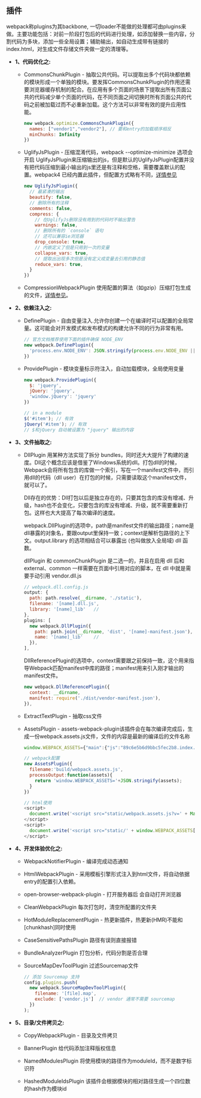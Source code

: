 ## 插件

  webpack称plugins为其backbone, 一切loader不能做的处理都可由plugins来做。主要功能包括：对前一阶段打包后的代码进行处理，如添加替换一些内容，分割代码为多块，添加一些全局设置；辅助输出，如自动生成带有链接的index.html，对生成文件存储文件夹做一定的清理等。

* **1、代码优化之:**

  - CommonsChunkPlugin - 抽取公共代码。可以提取出多个代码块都依赖的模块形成一个单独的模块。要发挥CommonsChunkPlugin的作用还需要浏览器缓存机制的配合。在应用有多个页面的场景下提取出所有页面公共的代码减少单个页面的代码，在不同页面之间切换时所有页面公共的代码之前被加载过而不必重新加载。这个方法可以非常有效的提升应用性能。

    ```js
    new webpack.optimize.CommonsChunkPlugin({
      names: ["vendor1","vendor2"], // 要和entry的加载顺序相反
      minChunks: Infinity
    })
    ```

  - UglifyJsPlugin - 压缩混淆代码，webpack --optimize-minimize 选项会开启 UglifyJsPlugin来压缩输出的js，但是默认的UglifyJsPlugin配置并没有把代码压缩到最小输出的js里还是有注释和空格，需要覆盖默认的配置。webpack4 已经内置此插件，但配置方式略有不同，[详情参见](./example/webpack4.config)

    ```js
    new UglifyJsPlugin({
      // 最紧凑的输出
      beautify: false,
      // 删除所有的注释
      comments: false,
      compress: {
        // 在UglifyJs删除没有用到的代码时不输出警告  
        warnings: false,
        // 删除所有的 `console` 语句
        // 还可以兼容ie浏览器
        drop_console: true,
        // 内嵌定义了但是只用到一次的变量
        collapse_vars: true,
        // 提取出出现多次但是没有定义成变量去引用的静态值
        reduce_vars: true,
      }
    })
    ```

  - CompressionWebpackPlugin 使用配置的算法（如gzip）压缩打包生成的文件，[详情参见](https://webpack.js.org/plugins/compression-webpack-plugin)。

* **2、依赖注入之:**

  - DefinePlugin - 自由变量注入.允许你创建一个在编译时可以配置的全局常量。这可能会对开发模式和发布模式的构建允许不同的行为非常有用。
    ```js
    // 官方文档推荐使用下面的插件确保 NODE_ENV
    new webpack.DefinePlugin({
      'process.env.NODE_ENV': JSON.stringify(process.env.NODE_ENV || 'production')
    })
    ```

  - ProvidePlugin - 模块变量标示符注入，自动加载模块，全局使用变量

    ```js
    new webpack.ProvidePlugin({
      $: 'jquery',
      jQuery: 'jquery',
      'window.jQuery': 'jquery'
    })

    // in a module
    $('#item'); // 有效
    jQuery('#item'); // 有效
    // $和jQuery 自动被设置为 "jquery" 输出的内容
    ```

* **3、文件抽取之:**

  - DllPlugin 用某种方法实现了拆分 bundles，同时还大大提升了构建的速度。Dll这个概念应该是借鉴了Windows系统的dll。打包dll的时候，Webpack会将所有包含的库做一个索引，写在一个manifest文件中，而引用dll的代码（dll user）在打包的时候，只需要读取这个manifest文件，就可以了。

    Dll存在的优势：Dll打包以后是独立存在的，只要其包含的库没有增减、升级，hash也不会变化，只要包含的库没有增减、升级，就不需要重新打包。这样也大大提高了每次编译的速度。

    webpack.DllPlugin的选项中，path是manifest文件的输出路径；name是dll暴露的对象名，要跟output里保持一致；context是解析包路径的上下文。output.library 的选项相结合可以暴露出 (也叫做放入全局域) dll 函数。

    dllPlugin 和 commonChunkPlugin 是二选一的，并且在启用 dll 后和 external、common 一样需要在页面中引用对应的脚本，在 dll 中就是需要手动引用 vendor.dll.js

    ```js
    // webpack.dll.config.js
    output: {
      path: path.resolve(__dirname, './static'),
      filename: '[name].dll.js',
      library: '[name]_lib'   //
    },
    plugins: [
      new webpack.DllPlugin({
        path: path.join(__dirname, 'dist', '[name]-manifest.json'),
        name: '[name]_lib'    //
      }),
    ],
    ```

    DllReferencePlugin的选项中，context需要跟之前保持一致，这个用来指导Webpack匹配manifest中库的路径；manifest用来引入刚才输出的manifest文件。

    ```js
    new webpack.DllReferencePlugin({
      context: __dirname,
      manifest: require('./dist/vendor-manifest.json'),
    }),
    ```

  - ExtractTextPlugin - 抽取css文件

  - AssetsPlugin - assets-webpack-plugin该插件会在每次编译完成后，生成一份webpack.assets.js文件，文件的内容是最新的编译后的文件名称

    ```js
    window.WEBPACK_ASSETS={"main":{"js":"89c6e5b6d9bbc5fec2b8.index.js"}}

    // webpack配置
    new AssetsPlugin({
      filename:'build/webpack.assets.js',
      processOutput:function(assets){
        return 'window.WEBPACK_ASSETS='+JSON.stringify(assets);
      }
    })

    // html使用
    <script>
      document.write('<script src="static/webpack.assets.js?v=' + Math.random() + '"><\/script>');
    </script>
    <script>
      document.write('<script src="static/' + window.WEBPACK_ASSETS['vendors'].js + '"><\/script>');
    </script>
    ```

* **4、开发体验优化之:**

  - WebpackNotifierPlugin - 编译完成动态通知

  - HtmlWebpackPlugin - 采用模板引擎形式注入到html文件，将自动依据entry的配置引入依赖。

  - open-browser-webpack-plugin - 打开服务器后 会自动打开浏览器

  - CleanWebpackPlugin  每次打包时，清空所配置的文件夹

  - HotModuleReplacementPlugin - 热更新插件，热更新(HMR)不能和[chunkhash]同时使用

  - CaseSensitivePathsPlugin 路径有误则直接报错

  - BundleAnalyzerPlugin 打包分析，代码分割是否合理

  - SourceMapDevToolPlugin 过滤Sourcemap文件

    ```js
    // 添加 Sourcemap 支持
    config.plugins.push(
      new webpack.SourceMapDevToolPlugin({
        filename: '[file].map',
        exclude: ['vendor.js']  // vendor 通常不需要 sourcemap
      })
    );
    ```

* **5、目录/文件拷贝之:**

  - CopyWebpackPlugin - 目录及文件拷贝

  - BannerPlugin 给代码添加注释版权信息

  - NamedModulesPlugin 将使用模块的路径作为moduleId，而不是数字标识符

  - HashedModuleIdsPlugin 该插件会根据模块的相对路径生成一个四位数的hash作为模块id
